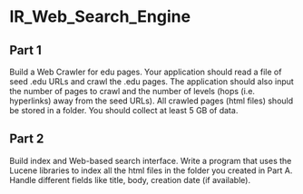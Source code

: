 # IR_Web_Search_Engine

## Part 1
Build a Web Crawler for edu pages.
Your application should read a file of seed .edu URLs and crawl the .edu pages.
The application should also input the number of pages to crawl and the number of levels (hops (i.e. hyperlinks) away from the seed URLs).
All crawled pages (html files) should be stored in a folder.
You should collect at least 5 GB of data.

## Part 2
Build index and Web-based search interface.
Write a program that uses the Lucene libraries to index all the html files in the folder you created in Part A. Handle different fields like title, body, creation date (if available).
